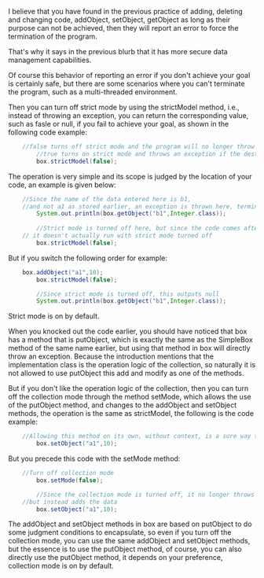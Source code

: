 I believe that you have found in the previous practice of adding, deleting and changing code, addObject, setObject, getObject as long as their purpose can not be achieved, then they will report an error to force the termination of the program.

That's why it says in the previous blurb that it has more secure data management capabilities.

Of course this behavior of reporting an error if you don't achieve your goal is certainly safe, but there are some scenarios where you can't terminate the program, such as a multi-threaded environment.

Then you can turn off strict mode by using the strictModel method, i.e., instead of throwing an exception, you can return the corresponding value, such as fasle or null, if you fail to achieve your goal, as shown in the following code example:
```java
	//false turns off strict mode and the program will no longer throw exceptions
        //true turns on strict mode and throws an exception if the destination is not reached.
        box.strictModel(false);
```
The operation is very simple and its scope is judged by the location of your code, an example is given below:
```java
	//Since the name of the data entered here is b1, 
	//and not a1 as stored earlier, an exception is thrown here, terminating the program
        System.out.println(box.getObject("b1",Integer.class));
        
        //Strict mode is turned off here, but since the code comes after the exception-throwing scenario,
	// it doesn't actually run with strict mode turned off
        box.strictModel(false);
```
But if you switch the following order for example:
```java
	box.addObject("a1",10);
        box.strictModel(false);

        //Since strict mode is turned off, this outputs null
        System.out.println(box.getObject("b1",Integer.class));
```
Strict mode is on by default.



When you knocked out the code earlier, you should have noticed that box has a method that is putObject, which is exactly the same as the SimpleBox method of the same name earlier, but using that method in box will directly throw an exception. Because the introduction mentions that the implementation class is the operation logic of the collection, so naturally it is not allowed to use putObject this add and modify as one of the methods.

But if you don't like the operation logic of the collection, then you can turn off the collection mode through the method setMode, which allows the use of the putObject method, and changes to the addObject and setObject methods, the operation is the same as strictModel, the following is the code example:
```java
 	//Allowing this method on its own, without context, is a sure way to throw an exception
        box.setObject("a1",10);
```
But you precede this code with the setMode method:
```java
	//Turn off collection mode
        box.setMode(false);

        //Since the collection mode is turned off, it no longer throws exceptions,
	//but instead adds the data
        box.setObject("a1",10);
```
The addObject and setObject methods in box are based on putObject to do some judgment conditions to encapsulate, so even if you turn off the collection mode, you can use the same addObject and setObject methods, but the essence is to use the putObject method, of course, you can also directly use the putObject method, it depends on your preference, collection mode is on by default.
